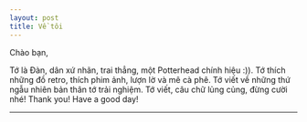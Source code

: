 ```yaml
---
layout: post
title: Về tôi 
---
```


Chào bạn, 

Tớ là Đàn, dân xứ nhãn, trai thẳng, một Potterhead chính hiệu :)).
Tớ thích những đồ retro, thích phim ảnh, lượn lờ và mê cà phê.
Tớ viết về những thứ ngẫu nhiên bản thân tớ trải nghiệm.
Tớ viết, câu chữ lủng củng, đừng cười nhé!
Thank you! Have a good day!



------------------


